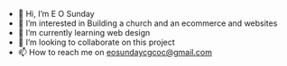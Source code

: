 - 👋 Hi, I’m E O Sunday
- 👀 I’m interested in Building a church and an ecommerce and websites
- 🌱 I’m currently learning web design
- 💞️ I’m looking to collaborate on this project
- 📫 How to reach me on eosundaycgcoc@gmail.com

<!---
Repent1/Repent1 is a ✨ special ✨ repository because its `README.md` (this file) appears on your GitHub profile.
You can click the Preview link to take a look at your changes.
--->
